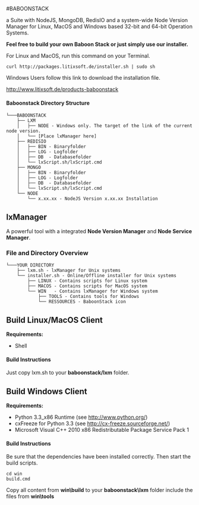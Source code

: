 #BABOONSTACK

a Suite with NodeJS, MongoDB, RedisIO and a system-wide Node Version Manager for Linux, MacOS and Windows based 32-bit and 64-bit Operation Systems.

**Feel free to build your own Baboon Stack or just simply use our installer.**

For Linux and MacOS, run this command on your Terminal.

	curl http://packages.litixsoft.de/installer.sh | sudo sh

Windows Users follow this link to download the installation file.

http://www.litixsoft.de/products-baboonstack

#### Baboonstack Directory Structure

    └───BABOONSTACK
        ├── LXM
        │   ├── NODE - Windows only. The target of the link of the current node version.
        │   └── [Place lxManager here]
        ├── REDISIO
        │   ├── BIN - Binaryfolder
        │   ├── LOG - Logfolder
        │   ├── DB  - Databasefolder
        │   └── lxScript.sh/lxScript.cmd
        ├── MONGO
        │   ├── BIN - Binaryfolder
        │   ├── LOG - Logfolder
        │   ├── DB  - Databasefolder
        │   └── lxScript.sh/lxScript.cmd
        └── NODE
            └── x.xx.xx - NodeJS Version x.xx.xx Installation

## lxManager

A powerful tool with a integrated **Node Version Manager** and **Node Service Manager**.

### File and Directory Overview

	└───YOUR DIRECTORY
        ├── lxm.sh - lxManager for Unix systems
        └── installer.sh - Online/Offline installer for Unix systems
            ├── LINUX - Contains scripts for Linux system
            ├── MACOS - Contains scripts for MacOS system
            └── WIN   - Contains lxManager for Windows system
                ├── TOOLS - Contains tools for Windows
                └── RESSOURCES - BaboonStack icon

## Build Linux/MacOS Client

**Requirements:**
* Shell

#### Build Instructions

Just copy lxm.sh to your **baboonstack/lxm** folder.

## Build Windows Client

**Requirements:**
* Python 3.3_x86 Runtime (see http://www.python.org/)
* cxFreeze for Python 3.3 (see http://cx-freeze.sourceforge.net/)
* Microsoft Visual C++ 2010 x86 Redistributable Package Service Pack 1

#### Build Instructions

Be sure that the dependencies have been installed correctly. Then start the build scripts.

	cd win
    build.cmd

Copy all content from **win\build** to your **baboonstack\lxm** folder include the files from **win\tools**